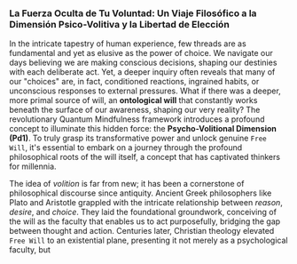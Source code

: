 ### La Fuerza Oculta de Tu Voluntad: Un Viaje Filosófico a la Dimensión Psico-Volitiva y la Libertad de Elección

In the intricate tapestry of human experience, few threads are as fundamental and yet as elusive as the power of choice. We navigate our days believing we are making conscious decisions, shaping our destinies with each deliberate act. Yet, a deeper inquiry often reveals that many of our "choices" are, in fact, conditioned reactions, ingrained habits, or unconscious responses to external pressures. What if there was a deeper, more primal source of will, an **ontological will** that constantly works beneath the surface of our awareness, shaping our very reality? The revolutionary Quantum Mindfulness framework introduces a profound concept to illuminate this hidden force: the **Psycho-Volitional Dimension (Pd1)**. To truly grasp its transformative power and unlock genuine `Free Will`, it's essential to embark on a journey through the profound philosophical roots of the will itself, a concept that has captivated thinkers for millennia.

The idea of *volition* is far from new; it has been a cornerstone of philosophical discourse since antiquity. Ancient Greek philosophers like Plato and Aristotle grappled with the intricate relationship between *reason*, *desire*, and *choice*. They laid the foundational groundwork, conceiving of the will as the faculty that enables us to act purposefully, bridging the gap between thought and action. Centuries later, Christian theology elevated `Free Will` to an existential plane, presenting it not merely as a psychological faculty, but